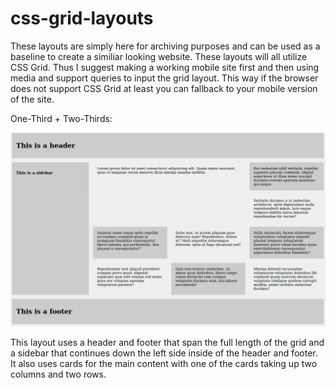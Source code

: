 # css-grid-layouts

These layouts are simply here for archiving purposes and can be used as a baseline to create a similiar looking website. These layouts will all utilize CSS Grid. Thus I suggest making a working mobile site first and then using media and support queries to input the grid layout. This way if the browser does not support CSS Grid at least you can fallback to your mobile version of the site.


One-Third + Two-Thirds:

![Layout picture](/images/layout.png)

This layout uses a header and footer that span the full length of the grid and a sidebar that continues down the left side inside of the header and footer. It also uses cards for the main content with one of the cards taking up two columns and two rows. 

